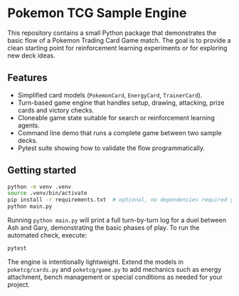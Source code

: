 # Pokemon TCG Sample Engine

This repository contains a small Python package that demonstrates the basic
flow of a Pokemon Trading Card Game match. The goal is to provide a clean
starting point for reinforcement learning experiments or for exploring new deck
ideas.

## Features

- Simplified card models (`PokemonCard`, `EnergyCard`, `TrainerCard`).
- Turn-based game engine that handles setup, drawing, attacking, prize cards and
  victory checks.
- Cloneable game state suitable for search or reinforcement learning agents.
- Command line demo that runs a complete game between two sample decks.
- Pytest suite showing how to validate the flow programmatically.

## Getting started

```bash
python -m venv .venv
source .venv/bin/activate
pip install -r requirements.txt  # optional, no dependencies required yet
python main.py
```

Running `python main.py` will print a full turn-by-turn log for a duel between
Ash and Gary, demonstrating the basic phases of play. To run the automated
check, execute:

```bash
pytest
```

The engine is intentionally lightweight. Extend the models in `poketcg/cards.py`
and `poketcg/game.py` to add mechanics such as energy attachment, bench
management or special conditions as needed for your project.
